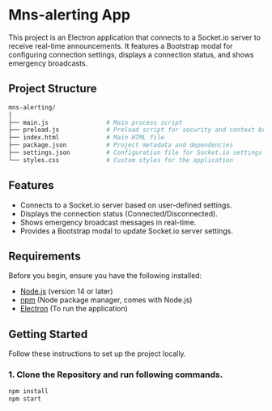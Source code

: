 # Mns-alerting App

This project is an Electron application that connects to a Socket.io server to receive real-time announcements. It features a Bootstrap modal for configuring connection settings, displays a connection status, and shows emergency broadcasts.

## Project Structure
```bash
mns-alerting/
│
├── main.js                # Main process script
├── preload.js             # Preload script for security and context bridge
├── index.html             # Main HTML file
├── package.json           # Project metadata and dependencies
├── settings.json          # Configuration file for Socket.io settings (created on first run)
└── styles.css             # Custom styles for the application
```

## Features

- Connects to a Socket.io server based on user-defined settings.
- Displays the connection status (Connected/Disconnected).
- Shows emergency broadcast messages in real-time.
- Provides a Bootstrap modal to update Socket.io server settings.

## Requirements

Before you begin, ensure you have the following installed:

- [Node.js](https://nodejs.org/) (version 14 or later)
- [npm](https://www.npmjs.com/) (Node package manager, comes with Node.js)
- [Electron](https://www.electronjs.org/) (To run the application)

## Getting Started

Follow these instructions to set up the project locally.

### 1. Clone the Repository and run following commands.

```bash
npm install
npm start

